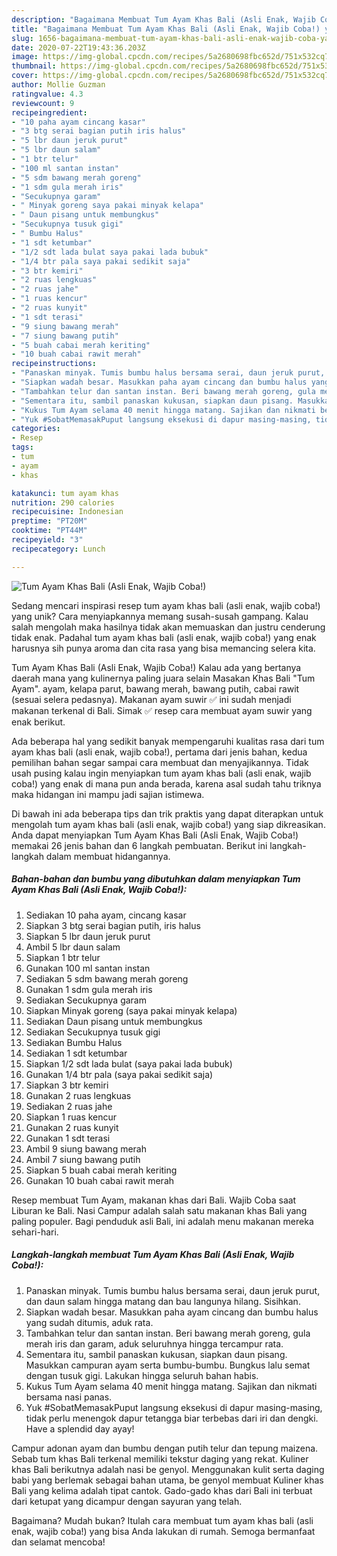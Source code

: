```yaml
---
description: "Bagaimana Membuat Tum Ayam Khas Bali (Asli Enak, Wajib Coba!) yang Lezat Sekali"
title: "Bagaimana Membuat Tum Ayam Khas Bali (Asli Enak, Wajib Coba!) yang Lezat Sekali"
slug: 1656-bagaimana-membuat-tum-ayam-khas-bali-asli-enak-wajib-coba-yang-lezat-sekali
date: 2020-07-22T19:43:36.203Z
image: https://img-global.cpcdn.com/recipes/5a2680698fbc652d/751x532cq70/tum-ayam-khas-bali-asli-enak-wajib-coba-foto-resep-utama.jpg
thumbnail: https://img-global.cpcdn.com/recipes/5a2680698fbc652d/751x532cq70/tum-ayam-khas-bali-asli-enak-wajib-coba-foto-resep-utama.jpg
cover: https://img-global.cpcdn.com/recipes/5a2680698fbc652d/751x532cq70/tum-ayam-khas-bali-asli-enak-wajib-coba-foto-resep-utama.jpg
author: Mollie Guzman
ratingvalue: 4.3
reviewcount: 9
recipeingredient:
- "10 paha ayam cincang kasar"
- "3 btg serai bagian putih iris halus"
- "5 lbr daun jeruk purut"
- "5 lbr daun salam"
- "1 btr telur"
- "100 ml santan instan"
- "5 sdm bawang merah goreng"
- "1 sdm gula merah iris"
- "Secukupnya garam"
- " Minyak goreng saya pakai minyak kelapa"
- " Daun pisang untuk membungkus"
- "Secukupnya tusuk gigi"
- " Bumbu Halus"
- "1 sdt ketumbar"
- "1/2 sdt lada bulat saya pakai lada bubuk"
- "1/4 btr pala saya pakai sedikit saja"
- "3 btr kemiri"
- "2 ruas lengkuas"
- "2 ruas jahe"
- "1 ruas kencur"
- "2 ruas kunyit"
- "1 sdt terasi"
- "9 siung bawang merah"
- "7 siung bawang putih"
- "5 buah cabai merah keriting"
- "10 buah cabai rawit merah"
recipeinstructions:
- "Panaskan minyak. Tumis bumbu halus bersama serai, daun jeruk purut, dan daun salam hingga matang dan bau langunya hilang. Sisihkan."
- "Siapkan wadah besar. Masukkan paha ayam cincang dan bumbu halus yang sudah ditumis, aduk rata."
- "Tambahkan telur dan santan instan. Beri bawang merah goreng, gula merah iris dan garam, aduk seluruhnya hingga tercampur rata."
- "Sementara itu, sambil panaskan kukusan, siapkan daun pisang. Masukkan campuran ayam serta bumbu-bumbu. Bungkus lalu semat dengan tusuk gigi. Lakukan hingga seluruh bahan habis."
- "Kukus Tum Ayam selama 40 menit hingga matang. Sajikan dan nikmati bersama nasi panas."
- "Yuk #SobatMemasakPuput langsung eksekusi di dapur masing-masing, tidak perlu menengok dapur tetangga biar terbebas dari iri dan dengki. Have a splendid day ayay!"
categories:
- Resep
tags:
- tum
- ayam
- khas

katakunci: tum ayam khas 
nutrition: 290 calories
recipecuisine: Indonesian
preptime: "PT20M"
cooktime: "PT44M"
recipeyield: "3"
recipecategory: Lunch

---
```



![Tum Ayam Khas Bali (Asli Enak, Wajib Coba!)](https://img-global.cpcdn.com/recipes/5a2680698fbc652d/751x532cq70/tum-ayam-khas-bali-asli-enak-wajib-coba-foto-resep-utama.jpg)

Sedang mencari inspirasi resep tum ayam khas bali (asli enak, wajib coba!) yang unik? Cara menyiapkannya memang susah-susah gampang. Kalau salah mengolah maka hasilnya tidak akan memuaskan dan justru cenderung tidak enak. Padahal tum ayam khas bali (asli enak, wajib coba!) yang enak harusnya sih punya aroma dan cita rasa yang bisa memancing selera kita.

Tum Ayam Khas Bali (Asli Enak, Wajib Coba!) Kalau ada yang bertanya daerah mana yang kulinernya paling juara selain Masakan Khas Bali &#34;Tum Ayam&#34;. ayam, kelapa parut, bawang merah, bawang putih, cabai rawit (sesuai selera pedasnya). Makanan ayam suwir ✅ ini sudah menjadi makanan terkenal di Bali. Simak ✅ resep cara membuat ayam suwir yang enak berikut.

Ada beberapa hal yang sedikit banyak mempengaruhi kualitas rasa dari tum ayam khas bali (asli enak, wajib coba!), pertama dari jenis bahan, kedua pemilihan bahan segar sampai cara membuat dan menyajikannya. Tidak usah pusing kalau ingin menyiapkan tum ayam khas bali (asli enak, wajib coba!) yang enak di mana pun anda berada, karena asal sudah tahu triknya maka hidangan ini mampu jadi sajian istimewa.


Di bawah ini ada beberapa tips dan trik praktis yang dapat diterapkan untuk mengolah tum ayam khas bali (asli enak, wajib coba!) yang siap dikreasikan. Anda dapat menyiapkan Tum Ayam Khas Bali (Asli Enak, Wajib Coba!) memakai 26 jenis bahan dan 6 langkah pembuatan. Berikut ini langkah-langkah dalam membuat hidangannya.

<!--inarticleads1-->

##### Bahan-bahan dan bumbu yang dibutuhkan dalam menyiapkan Tum Ayam Khas Bali (Asli Enak, Wajib Coba!):

1. Sediakan 10 paha ayam, cincang kasar
1. Siapkan 3 btg serai bagian putih, iris halus
1. Siapkan 5 lbr daun jeruk purut
1. Ambil 5 lbr daun salam
1. Siapkan 1 btr telur
1. Gunakan 100 ml santan instan
1. Sediakan 5 sdm bawang merah goreng
1. Gunakan 1 sdm gula merah iris
1. Sediakan Secukupnya garam
1. Siapkan  Minyak goreng (saya pakai minyak kelapa)
1. Sediakan  Daun pisang untuk membungkus
1. Sediakan Secukupnya tusuk gigi
1. Sediakan  Bumbu Halus
1. Sediakan 1 sdt ketumbar
1. Siapkan 1/2 sdt lada bulat (saya pakai lada bubuk)
1. Gunakan 1/4 btr pala (saya pakai sedikit saja)
1. Siapkan 3 btr kemiri
1. Gunakan 2 ruas lengkuas
1. Sediakan 2 ruas jahe
1. Siapkan 1 ruas kencur
1. Gunakan 2 ruas kunyit
1. Gunakan 1 sdt terasi
1. Ambil 9 siung bawang merah
1. Ambil 7 siung bawang putih
1. Siapkan 5 buah cabai merah keriting
1. Gunakan 10 buah cabai rawit merah


Resep membuat Tum Ayam, makanan khas dari Bali. Wajib Coba saat Liburan ke Bali. Nasi Campur adalah salah satu makanan khas Bali yang paling populer. Bagi penduduk asli Bali, ini adalah menu makanan mereka sehari-hari. 

<!--inarticleads2-->

##### Langkah-langkah membuat Tum Ayam Khas Bali (Asli Enak, Wajib Coba!):

1. Panaskan minyak. Tumis bumbu halus bersama serai, daun jeruk purut, dan daun salam hingga matang dan bau langunya hilang. Sisihkan.
1. Siapkan wadah besar. Masukkan paha ayam cincang dan bumbu halus yang sudah ditumis, aduk rata.
1. Tambahkan telur dan santan instan. Beri bawang merah goreng, gula merah iris dan garam, aduk seluruhnya hingga tercampur rata.
1. Sementara itu, sambil panaskan kukusan, siapkan daun pisang. Masukkan campuran ayam serta bumbu-bumbu. Bungkus lalu semat dengan tusuk gigi. Lakukan hingga seluruh bahan habis.
1. Kukus Tum Ayam selama 40 menit hingga matang. Sajikan dan nikmati bersama nasi panas.
1. Yuk #SobatMemasakPuput langsung eksekusi di dapur masing-masing, tidak perlu menengok dapur tetangga biar terbebas dari iri dan dengki. Have a splendid day ayay!


Campur adonan ayam dan bumbu dengan putih telur dan tepung maizena. Sebab tum khas Bali terkenal memiliki tekstur daging yang rekat. Kuliner khas Bali berikutnya adalah nasi be genyol. Menggunakan kulit serta daging babi yang berlemak sebagai bahan utama, be genyol membuat Kuliner khas Bali yang kelima adalah tipat cantok. Gado-gado khas dari Bali ini terbuat dari ketupat yang dicampur dengan sayuran yang telah. 

Bagaimana? Mudah bukan? Itulah cara membuat tum ayam khas bali (asli enak, wajib coba!) yang bisa Anda lakukan di rumah. Semoga bermanfaat dan selamat mencoba!
